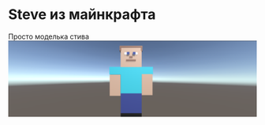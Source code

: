 # Steve из майнкрафта
Просто моделька стива
![alt text](https://github.com/vikaaaleks/Steve/blob/main/steve.png?raw=true)
